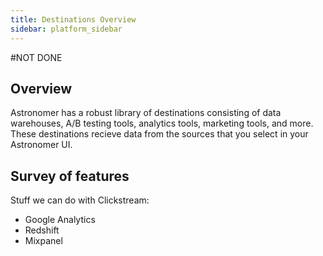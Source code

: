 ```yaml
---
title: Destinations Overview
sidebar: platform_sidebar
---
```

#NOT DONE
## Overview

Astronomer has a robust library of destinations consisting of data warehouses, A/B testing tools, analytics tools, marketing tools, and more. These destinations recieve data from the sources that you select in your Astronomer UI. 

## Survey of features

Stuff we can do with Clickstream:

* Google Analytics
* Redshift
* Mixpanel



